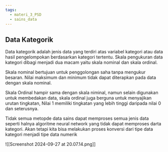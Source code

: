 ```yaml
---
tags:
  - materi_3_PSD
  - sains_data
---
```

## Data Kategorik

Data kategorik adalah jenis data yang terdiri atas variabel kategori atau data hasil pengelompokan berdasarkan kategori tertentu. Skala pengukuran data kategori dibagi menjadi dua macam yaitu skala nominal dan skala ordinal.

Skala nominal bertujuan untuk penggolongan saha tanpa mengukur besaran. Nilai maksimum dan minimum tidak dapat diterapkan pada data dengan skala nominal.

Skala Ordinal hampir sama dengan skala niminal, namun selain digunakan untuk membedakan data, skala ordinal juga berguna untuk menyajikan urutan tingkatan, Nilai 1 memiliki tingkatan yang lebih tinggi daripada nilai 0 dan seterusnya.

Tidak semua metopde data sains dapat memproses semua jenis data seperti halnya algoritme neural network yang tidak dapat memproses darta kategori. Akan tetapi kita bisa melakukan proses konversi dari tipe data kategori menjadi tipe data numerik

![[Screenshot 2024-09-27 at 20.07.14.png]]